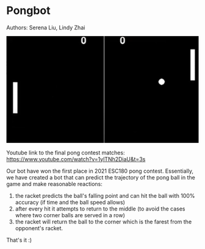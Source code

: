 # Pongbot

Authors: Serena Liu, Lindy Zhai

![alt text](https://github.com/LindyZh/Pongbot/blob/7245fe839e22e9de4def622da2afe78c732cddb7/pong_snipshot.png)

Youtube link to the final pong contest matches:
https://www.youtube.com/watch?v=1ylTNh2DiaU&t=3s

Our bot have won the first place in 2021 ESC180 pong contest. 
Essentially, we have created a bot that can predict the trajectory of the pong ball in the game and make reasonable reactions:
1. the racket predicts the ball's falling point and can hit the ball with 100% accuracy (if time and the ball speed allows)
2. after every hit it attempts to return to the middle (to avoid the cases where two corner balls are served in a row)
3. the racket will return the ball to the corner which is the farest from the opponent's racket.

That's it :)
